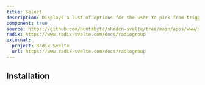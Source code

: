 ```yaml
---
title: Select
description: Displays a list of options for the user to pick from—triggered by a button.
component: true
source: https://github.com/huntabyte/shadcn-svelte/tree/main/apps/www/src/lib/components/ui/select
radix: https://www.radix-svelte.com/docs/radiogroup
external:
  project: Radix Svelte
  url: https://www.radix-svelte.com/docs/radiogroup
---
```


<script>
    import { SelectDemo, ComponentExample, ManualInstall } from '$lib/components/docs'
</script>

<ComponentExample src="src/lib/components/docs/examples/select/SelectDemo.svelte">

<div slot="example">
<SelectDemo />
</div>

</ComponentExample>

## Installation
